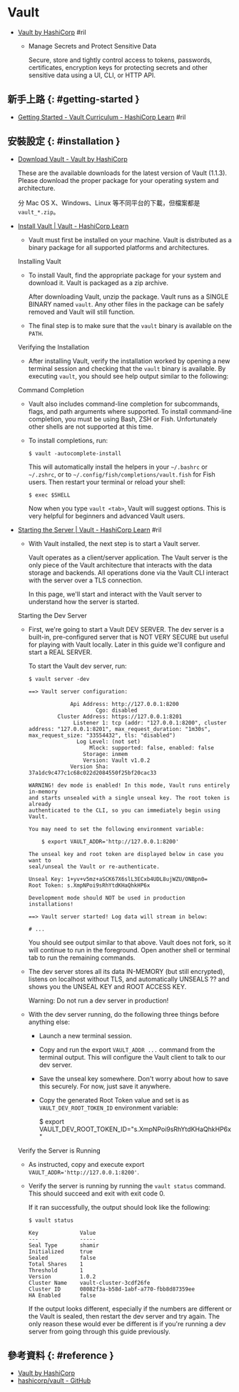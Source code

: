 # Vault

  - [Vault by HashiCorp](https://www.vaultproject.io/) #ril

      - Manage Secrets and Protect Sensitive Data

        Secure, store and tightly control access to tokens, passwords, certificates, encryption keys for protecting secrets and other sensitive data using a UI, CLI, or HTTP API.

## 新手上路 {: #getting-started }

  - [Getting Started - Vault Curriculum \- HashiCorp Learn](https://learn.hashicorp.com/vault/#getting-started) #ril

## 安裝設定 {: #installation }

  - [Download Vault \- Vault by HashiCorp](https://www.vaultproject.io/downloads.html)

    These are the available downloads for the latest version of Vault (1.1.3). Please download the proper package for your operating system and architecture.

    分 Mac OS X、Windows、Linux 等不同平台的下載，但檔案都是 `vault_*.zip`。

  - [Install Vault \| Vault \- HashiCorp Learn](https://learn.hashicorp.com/vault/getting-started/install)

      - Vault must first be installed on your machine. Vault is distributed as a binary package for all supported platforms and architectures.

    Installing Vault

      - To install Vault, find the appropriate package for your system and download it. Vault is packaged as a zip archive.

        After downloading Vault, unzip the package. Vault runs as a SINGLE BINARY named `vault`. Any other files in the package can be safely removed and Vault will still function.

      - The final step is to make sure that the `vault` binary is available on the `PATH`.

     Verifying the Installation

      - After installing Vault, verify the installation worked by opening a new terminal session and checking that the `vault` binary is available. By executing `vault`, you should see help output similar to the following:

    Command Completion

      - Vault also includes command-line completion for subcommands, flags, and path arguments where supported. To install command-line completion, you must be using Bash, ZSH or Fish. Unfortunately other shells are not supported at this time.

      - To install completions, run:

            $ vault -autocomplete-install

        This will automatically install the helpers in your `~/.bashrc` or `~/.zshrc`, or to `~/.config/fish/completions/vault.fish` for Fish users. Then restart your terminal or reload your shell:

            $ exec $SHELL

        Now when you type `vault <tab>`, Vault will suggest options. This is very helpful for beginners and advanced Vault users.

  - [Starting the Server \| Vault \- HashiCorp Learn](https://learn.hashicorp.com/vault/getting-started/dev-server) #ril

      - With Vault installed, the next step is to start a Vault server.

        Vault operates as a client/server application. The Vault server is the only piece of the Vault architecture that interacts with the data storage and backends. All operations done via the Vault CLI interact with the server over a TLS connection.

        In this page, we'll start and interact with the Vault server to understand how the server is started.

    Starting the Dev Server

      - First, we're going to start a Vault DEV SERVER. The dev server is a built-in, pre-configured server that is NOT VERY SECURE but useful for playing with Vault locally. Later in this guide we'll configure and start a REAL SERVER.

        To start the Vault dev server, run:

            $ vault server -dev

            ==> Vault server configuration:

                         Api Address: http://127.0.0.1:8200
                                 Cgo: disabled
                     Cluster Address: https://127.0.0.1:8201
                          Listener 1: tcp (addr: "127.0.0.1:8200", cluster address: "127.0.0.1:8201", max_request_duration: "1m30s", max_request_size: "33554432", tls: "disabled")
                           Log Level: (not set)
                               Mlock: supported: false, enabled: false
                             Storage: inmem
                             Version: Vault v1.0.2
                         Version Sha: 37a1dc9c477c1c68c022d2084550f25bf20cac33

            WARNING! dev mode is enabled! In this mode, Vault runs entirely in-memory
            and starts unsealed with a single unseal key. The root token is already
            authenticated to the CLI, so you can immediately begin using Vault.

            You may need to set the following environment variable:

                $ export VAULT_ADDR='http://127.0.0.1:8200'

            The unseal key and root token are displayed below in case you want to
            seal/unseal the Vault or re-authenticate.

            Unseal Key: 1+yv+v5mz+aSCK67X6slL3ECxb4UDL8ujWZU/ONBpn0=
            Root Token: s.XmpNPoi9sRhYtdKHaQhkHP6x

            Development mode should NOT be used in production installations!

            ==> Vault server started! Log data will stream in below:

            # ...

        You should see output similar to that above. Vault does not fork, so it will continue to run in the foreground. Open another shell or terminal tab to run the remaining commands.

      - The dev server stores all its data IN-MEMORY (but still encrypted), listens on localhost without TLS, and automatically UNSEALS ?? and shows you the UNSEAL KEY and ROOT ACCESS KEY.

        Warning: Do not run a dev server in production!

      - With the dev server running, do the following three things before anything else:

          - Launch a new terminal session.
          - Copy and run the export `VAULT_ADDR ...` command from the terminal output. This will configure the Vault client to talk to our dev server.
          - Save the unseal key somewhere. Don't worry about how to save this securely. For now, just save it anywhere.
          - Copy the generated Root Token value and set is as `VAULT_DEV_ROOT_TOKEN_ID` environment variable:

               $ export VAULT_DEV_ROOT_TOKEN_ID="s.XmpNPoi9sRhYtdKHaQhkHP6x"

    Verify the Server is Running

      - As instructed, copy and execute export `VAULT_ADDR='http://127.0.0.1:8200'`.

      - Verify the server is running by running the `vault status` command. This should succeed and exit with exit code 0.

        If it ran successfully, the output should look like the following:

            $ vault status

            Key             Value
            ---             -----
            Seal Type       shamir
            Initialized     true
            Sealed          false
            Total Shares    1
            Threshold       1
            Version         1.0.2
            Cluster Name    vault-cluster-3cdf26fe
            Cluster ID      08082f3a-b58d-1abf-a770-fbb8d87359ee
            HA Enabled      false

        If the output looks different, especially if the numbers are different or the Vault is sealed, then restart the dev server and try again. The only reason these would ever be different is if you're running a dev server from going through this guide previously.

## 參考資料 {: #reference }

  - [Vault by HashiCorp](https://www.vaultproject.io/)
  - [hashicorp/vault - GitHub](https://github.com/hashicorp/vault)
